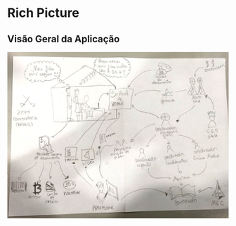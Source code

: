 # Rich Picture

## Visão Geral da Aplicação

![RichPicture v 1.0](../.gitbook/assets/rich_new.jpeg)

